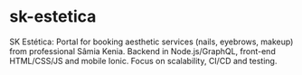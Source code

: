 # sk-estetica
SK Estética: Portal for booking aesthetic services (nails, eyebrows, makeup) from professional Sâmia Kenia. Backend in Node.js/GraphQL, front-end HTML/CSS/JS and mobile Ionic. Focus on scalability, CI/CD and testing.
